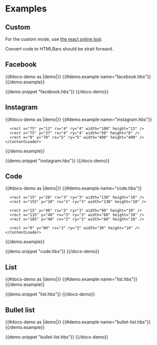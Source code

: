 # Examples

## Custom

For the custom mode, use [the react online tool](http://danilowoz.com/create-content-loader/).

Convert code to HTMLBars should be strait forward.

## Facebook

{{#docs-demo as |demo|}}
  {{#demo.example name="facebook.hbs"}}
    <ContentLoader>
      <rect x="70" y="15" rx="4" ry="4" width="117" height="6.4" />
      <rect x="70" y="35" rx="3" ry="3" width="85" height="6.4" />
      <rect x="0" y="80" rx="3" ry="3" width="350" height="6.4" />
      <rect x="0" y="100" rx="3" ry="3" width="380" height="6.4" />
      <rect x="0" y="120" rx="3" ry="3" width="201" height="6.4" />
      <circle cx="30" cy="30" r="30" />
    </ContentLoader>
  {{/demo.example}}

  {{demo.snippet "facebook.hbs"}}
{{/docs-demo}}

## Instagram

{{#docs-demo as |demo|}}
  {{#demo.example name="instagram.hbs"}}
    <ContentLoader>
      <circle cx="30" cy="30" r="30" />

      <rect x="75" y="13" rx="4" ry="4" width="100" height="13" />
      <rect x="75" y="37" rx="4" ry="4" width="50" height="8" />
      <rect x="0" y="70" rx="5" ry="5" width="400" height="400" />
    </ContentLoader>
  {{/demo.example}}

  {{demo.snippet "instagram.hbs"}}
{{/docs-demo}}

## Code

{{#docs-demo as |demo|}}
  {{#demo.example name="code.hbs"}}
    <ContentLoader>
      <rect x="0" y="0" rx="3" ry="3" width="70" height="10" />
      <rect x="80" y="0" rx="3" ry="3" width="100" height="10" />
      <rect x="190" y="0" rx="3" ry="3" width="10" height="10" />

      <rect x="15" y="20" rx="3" ry="3" width="130" height="10" />
      <rect x="155" y="20" rx="3" ry="3" width="130" height="10" />

      <rect x="15" y="40" rx="3" ry="3" width="90" height="10" />
      <rect x="115" y="40" rx="3" ry="3" width="60" height="10" />
      <rect x="185" y="40" rx="3" ry="3" width="60" height="10" />

      <rect x="0" y="60" rx="3" ry="3" width="30" height="10" />
    </ContentLoader>
  {{/demo.example}}

  {{demo.snippet "code.hbs"}}
{{/docs-demo}}

## List

{{#docs-demo as |demo|}}
  {{#demo.example name="list.hbs"}}
    <ContentLoader>
      <rect x="0" y="0" rx="3" ry="3" width="250" height="10" />
      <rect x="20" y="20" rx="3" ry="3" width="220" height="10" />
      <rect x="20" y="40" rx="3" ry="3" width="170" height="10" />
      <rect x="0" y="60" rx="3" ry="3" width="250" height="10" />
      <rect x="20" y="80" rx="3" ry="3" width="200" height="10" />
      <rect x="20" y="100" rx="3" ry="3" width="80" height="10" />
    </ContentLoader>
  {{/demo.example}}

  {{demo.snippet "list.hbs"}}
{{/docs-demo}}

## Bullet list

{{#docs-demo as |demo|}}
  {{#demo.example name="bullet-list.hbs"}}
    <ContentLoader>
      <circle cx="10" cy="20" r="8" />
      <rect x="25" y="15" rx="5" ry="5" width="220" height="10" />
      <circle cx="10" cy="50" r="8" />
      <rect x="25" y="45" rx="5" ry="5" width="220" height="10" />
      <circle cx="10" cy="80" r="8" />
      <rect x="25" y="75" rx="5" ry="5" width="220" height="10" />
      <circle cx="10" cy="110" r="8" />
      <rect x="25" y="105" rx="5" ry="5" width="220" height="10" />
    </ContentLoader>
  {{/demo.example}}

  {{demo.snippet "bullet-list.hbs"}}
{{/docs-demo}}
